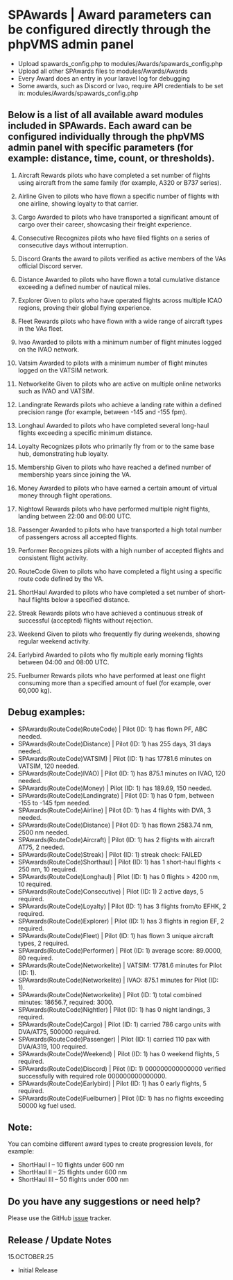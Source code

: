 # SPAwards | Award parameters can be configured directly through the phpVMS admin panel

* Upload spawards_config.php to modules/Awards/spawards_config.php
* Upload all other SPAwards files to modules/Awards/Awards
* Every Award does an entry in your laravel log for debugging
* Some awards, such as Discord or Ivao, require API credentials to be set in: modules/Awards/spawards_config.php

## Below is a list of all available award modules included in SPAwards. Each award can be configured individually through the phpVMS admin panel with specific parameters (for example: distance, time, count, or thresholds).

01. Aircraft
Rewards pilots who have completed a set number of flights using aircraft from the same family (for example, A320 or B737 series).

02. Airline
Given to pilots who have flown a specific number of flights with one airline, showing loyalty to that carrier.

03. Cargo
Awarded to pilots who have transported a significant amount of cargo over their career, showcasing their freight experience.

04. Consecutive
Recognizes pilots who have filed flights on a series of consecutive days without interruption.

05. Discord
Grants the award to pilots verified as active members of the VAs official Discord server.

06. Distance
Awarded to pilots who have flown a total cumulative distance exceeding a defined number of nautical miles.

07. Explorer
Given to pilots who have operated flights across multiple ICAO regions, proving their global flying experience.

08. Fleet
Rewards pilots who have flown with a wide range of aircraft types in the VAs fleet.

09. Ivao
Awarded to pilots with a minimum number of flight minutes logged on the IVAO network.

10. Vatsim
Awarded to pilots with a minimum number of flight minutes logged on the VATSIM network.

11. Networkelite
Given to pilots who are active on multiple online networks such as IVAO and VATSIM.

12. Landingrate
Rewards pilots who achieve a landing rate within a defined precision range (for example, between -145 and -155 fpm).

13. Longhaul
Awarded to pilots who have completed several long-haul flights exceeding a specific minimum distance.

14. Loyalty
Recognizes pilots who primarily fly from or to the same base hub, demonstrating hub loyalty.

15. Membership
Given to pilots who have reached a defined number of membership years since joining the VA.

16. Money
Awarded to pilots who have earned a certain amount of virtual money through flight operations.

17. Nightowl
Rewards pilots who have performed multiple night flights, landing between 22:00 and 06:00 UTC.

18. Passenger
Awarded to pilots who have transported a high total number of passengers across all accepted flights.

19. Performer
Recognizes pilots with a high number of accepted flights and consistent flight activity.

20. RouteCode
Given to pilots who have completed a flight using a specific route code defined by the VA.

21. ShortHaul
Awarded to pilots who have completed a set number of short-haul flights below a specified distance.

22. Streak
Rewards pilots who have achieved a continuous streak of successful (accepted) flights without rejection.

23. Weekend
Given to pilots who frequently fly during weekends, showing regular weekend activity.

24. Earlybird
Awarded to pilots who fly multiple early morning flights between 04:00 and 08:00 UTC.

25. Fuelburner
Rewards pilots who have performed at least one flight consuming more than a specified amount of fuel (for example, over 60,000 kg).

## Debug examples:

* SPAwards(RouteCode)RouteCode) | Pilot (ID: 1) has flown PF, ABC needed.  
* SPAwards(RouteCode)Distance) | Pilot (ID: 1) has 255 days, 31 days needed.  
* SPAwards(RouteCode)VATSIM) | Pilot (ID: 1) has 17781.6 minutes on VATSIM, 120 needed.  
* SPAwards(RouteCode)IVAO) | Pilot (ID: 1) has 875.1 minutes on IVAO, 120 needed.  
* SPAwards(RouteCode)Money) | Pilot (ID: 1) has 189.69, 150 needed.  
* SPAwards(RouteCode)Landingrate) | Pilot (ID: 1) has 0 fpm, between -155 to -145 fpm needed.  
* SPAwards(RouteCode)Airline) | Pilot (ID: 1) has 4 flights with DVA, 3 needed.  
* SPAwards(RouteCode)Distance) | Pilot (ID: 1) has flown 2583.74 nm, 2500 nm needed.  
* SPAwards(RouteCode)Aircraft) | Pilot (ID: 1) has 2 flights with aircraft AT75, 2 needed.  
* SPAwards(RouteCode)Streak) | Pilot (ID: 1) streak check: FAILED  
* SPAwards(RouteCode)Shorthaul) | Pilot (ID: 1) has 1 short-haul flights < 250 nm, 10 required.  
* SPAwards(RouteCode)Longhaul) | Pilot (ID: 1) has 0 flights > 4200 nm, 10 required.  
* SPAwards(RouteCode)Consecutive) | Pilot (ID: 1) 2 active days, 5 required.  
* SPAwards(RouteCode)Loyalty) | Pilot (ID: 1) has 3 flights from/to EFHK, 2 required.  
* SPAwards(RouteCode)Explorer) | Pilot (ID: 1) has 3 flights in region EF, 2 required.  
* SPAwards(RouteCode)Fleet) | Pilot (ID: 1) has flown 3 unique aircraft types, 2 required.  
* SPAwards(RouteCode)Performer) | Pilot (ID: 1) average score: 89.0000,  80 required.  
* SPAwards(RouteCode)Networkelite) | VATSIM: 17781.6 minutes for Pilot (ID: 1).  
* SPAwards(RouteCode)Networkelite) | IVAO: 875.1 minutes for Pilot (ID: 1).  
* SPAwards(RouteCode)Networkelite) | Pilot (ID: 1) total combined minutes: 18656.7, required: 3000.  
* SPAwards(RouteCode)Nightler) | Pilot (ID: 1) has 0 night landings, 3 required.  
* SPAwards(RouteCode)Cargo) | Pilot (ID: 1) carried 786 cargo units with DVA/AT75, 500000 required.  
* SPAwards(RouteCode)Passenger) | Pilot (ID: 1) carried 110 pax with DVA/A319, 100 required.  
* SPAwards(RouteCode)Weekend) | Pilot (ID: 1) has 0 weekend flights, 5 required.  
* SPAwards(RouteCode)Discord) | Pilot (ID: 1) 000000000000000 verified successfully with required role 000000000000000.  
* SPAwards(RouteCode)Earlybird) | Pilot (ID: 1) has 0 early flights, 5 required.  
* SPAwards(RouteCode)Fuelburner) | Pilot (ID: 1) has no flights exceeding 50000 kg fuel used. 

## Note:

You can combine different award types to create progression levels, for example:

- ShortHaul I – 10 flights under 600 nm
- ShortHaul II – 25 flights under 600 nm
- ShortHaul III – 50 flights under 600 nm

## Do you have any suggestions or need help?
Please use the GitHub [issue](https://github.com/PaintSplasher/phpvms7_SPAwards/issues) tracker.

## Release / Update Notes

15.OCTOBER.25
* Initial Release

